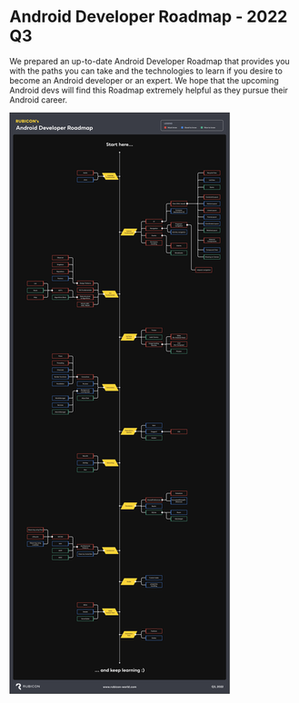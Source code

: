 # Android Developer Roadmap - 2022 Q3
We prepared an up-to-date Android Developer Roadmap that provides you with the paths you can take and the technologies to learn if you desire to become an Android developer or an expert.
We hope that the upcoming Android devs will find this Roadmap extremely helpful as they pursue their Android career.

![roadmap](/assets/roadmap.png)
